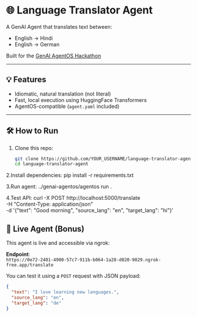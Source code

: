 # 🌐 Language Translator Agent

A GenAI Agent that translates text between:
- English -> Hindi
- English -> German

Built for the [GenAI AgentOS Hackathon](https://github.com/genai-works-org/genai-agentos)

---

## 💡 Features

- Idiomatic, natural translation (not literal)
- Fast, local execution using HuggingFace Transformers
- AgentOS-compatible (`agent.yaml` included)

---

## 🛠️ How to Run

1. Clone this repo:
   ```bash
   git clone https://github.com/YOUR_USERNAME/language-translator-agent.git
   cd language-translator-agent
2.Install dependencies:
pip install -r requirements.txt

3.Run agent:
../genai-agentos/agentos run .

4.Test API:
curl -X POST http://localhost:5000/translate \
  -H "Content-Type: application/json" \
  -d '{"text": "Good morning", "source_lang": "en", "target_lang": "hi"}'

## 🔗 Live Agent (Bonus)

This agent is live and accessible via ngrok:

**Endpoint**:  
`https://0e72-2401-4900-57c7-911b-b064-1a28-d020-9029.ngrok-free.app/translate`

You can test it using a `POST` request with JSON payload:
```json
{
  "text": "I love learning new languages.",
  "source_lang": "en",
  "target_lang": "de"
}
